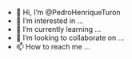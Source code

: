 - 👋 Hi, I’m @PedroHenriqueTuron
- 👀 I’m interested in ...
- 🌱 I’m currently learning ...
- 💞️ I’m looking to collaborate on ...
- 📫 How to reach me ...

<!---
PedroHenriqueTuron/PedroHenriqueTuron is a ✨ special ✨ repository because its `README.md` (this file) appears on your GitHub profile.
You can click the Preview link to take a look at your changes.
---> 
